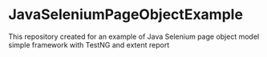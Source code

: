 # JavaSeleniumPageObjectExample
This repository created for an example of Java Selenium page object model simple framework with TestNG and extent report
